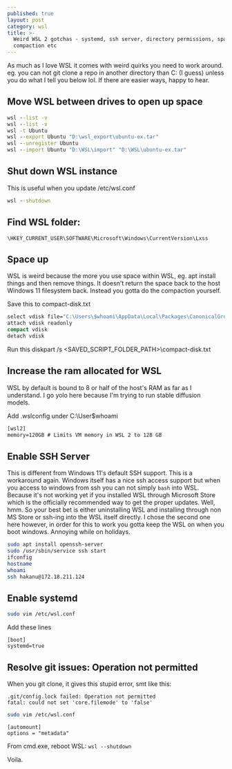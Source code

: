 ```yaml
---
published: true
layout: post
category: wsl
title: >-
  Weird WSL 2 gotchas - systemd, ssh server, directory permissions, space
  compaction etc
---
```

As much as I love WSL it comes with weird quirks you need to work around. eg. you can not git clone a repo in another directory than C: (I guess) unless you do what I tell you below lol. If there are easier ways, happy to hear.

## Move WSL between drives to open up space

```bat
wsl --list -v
wsl --list -v
wsl -t Ubuntu
wsl --export Ubuntu "D:\wsl_export\ubuntu-ex.tar"
wsl --unregister Ubuntu
wsl --import Ubuntu "D:\WSL\import" "D:\WSL\ubuntu-ex.tar"
```

## Shut down WSL instance

This is useful when you update /etc/wsl.conf

```bat
wsl --shutdown
```

## Find WSL folder:

`\HKEY_CURRENT_USER\SOFTWARE\Microsoft\Windows\CurrentVersion\Lxss`

## Space up

WSL is weird because the more you use space within WSL, eg. apt install things and then remove things. It doesn't return the space back to the host Windows 11 filesystem back. Instead you gotta do the compaction yourself.

Save this to compact-disk.txt

```bat
select vdisk file="C:\Users\$whoami\AppData\Local\Packages\CanonicalGroupLimited.Ubuntu_79rhkp1fndgsc\LocalState\ext4.vhdx"
attach vdisk readonly
compact vdisk
detach vdisk
```
Run this
diskpart /s <SAVED_SCRIPT_FOLDER_PATH>\compact-disk.txt


## Increase the ram allocated for WSL

WSL by default is bound to 8 or half of the host's RAM as far as I understand. I go yolo here because I'm trying to run stable diffusion models.

Add .wslconfig under C:\User\$whoami

```bat
[wsl2]
memory=120GB # Limits VM memory in WSL 2 to 128 GB
```


## Enable SSH Server

This is different from Windows 11's default SSH support. This is a workaround again.
Windows itself has a nice ssh access support but when you access to windows from ssh you can not simply `bash` into WSL. Because it's not working yet if you installed WSL through Microsoft Store which is the officially recommended way to get the proper updates. Well, hmm. So your best bet is either uninstalling WSL and installing through non MS Store or ssh-ing into the WSL itself directly. I chose the second one here however, in order for this to work you gotta keep the WSL on when you boot windows. Annoying while on holidays.

```bash
sudo apt install openssh-server
sudo /usr/sbin/service ssh start
ifconfig
hostname
whoami
ssh hakanu@172.18.211.124
```

## Enable systemd

```bash
sudo vim /etc/wsl.conf
```

Add these lines
```
[boot]
systemd=true
```

## Resolve git issues: Operation not permitted

When you git clone, it gives this stupid error, smt like this:

```
.git/config.lock failed: Operation not permitted
fatal: could not set 'core.filemode' to 'false'
```

```bash
sudo vim /etc/wsl.conf
```

```
[automount]
options = "metadata"
```

From cmd.exe, reboot WSL: `wsl --shutdown`

Voila.